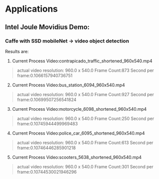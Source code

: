 # Applications

## Intel Joule Movidius Demo:

### Caffe with SSD mobileNet -> video object detection
Results are:

1. Current Process Video:contrapicado_traffic_shortened_960x540.mp4

> actual video resolution: 960.0 x 540.0
> Frame Count:873
> Second per frame:0.1066157940736751

2. Current Process Video:bus_station_6094_960x540.mp4

> actual video resolution: 960.0 x 540.0
> Frame Count:927
> Second per frame:0.10699507256541824

3. Current Process Video:motorcycle_6098_shortened_960x540.mp4

> actual video resolution: 960.0 x 540.0
> Frame Count:250
> Second per frame:0.10745944499969483

4. Current Process Video:police_car_6095_shortened_960x540.mp4

> actual video resolution: 960.0 x 540.0
> Frame Count:613
> Second per frame:0.10746446285901218

5. Current Process Video:scooters_5638_shortened_960x540.mp4

> actual video resolution: 960.0 x 540.0
> Frame Count:301
> Second per frame:0.10744530021946296
